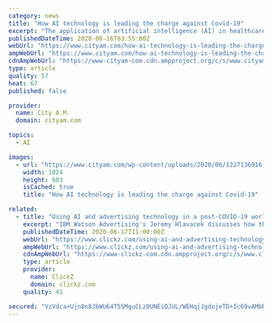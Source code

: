```yaml
---
category: news
title: "How AI technology is leading the charge against Covid-19"
excerpt: "The application of artificial intelligence (AI) in healthcare has, until now, often been limited to specialised areas such as medical"
publishedDateTime: 2020-06-16T03:55:00Z
webUrl: "https://www.cityam.com/how-ai-technology-is-leading-the-charge-against-covid-19/"
ampWebUrl: "https://www.cityam.com/how-ai-technology-is-leading-the-charge-against-covid-19/amp/"
cdnAmpWebUrl: "https://www-cityam-com.cdn.ampproject.org/c/s/www.cityam.com/how-ai-technology-is-leading-the-charge-against-covid-19/amp/"
type: article
quality: 57
heat: 67
published: false

provider:
  name: City A.M.
  domain: cityam.com

topics:
  - AI

images:
  - url: "https://www.cityam.com/wp-content/uploads/2020/06/1227136916.jpg"
    width: 1024
    height: 683
    isCached: true
    title: "How AI technology is leading the charge against Covid-19"

related:
  - title: "Using AI and advertising technology in a post-COVID-19 world"
    excerpt: "IBM Watson Advertising's Jeremy Hlavacek discusses how they leverage its emerging tech for the good of human kind and how COVID-19 has positively changed technology's perception."
    publishedDateTime: 2020-06-17T11:00:00Z
    webUrl: "https://www.clickz.com/using-ai-and-advertising-technology-in-a-post-covid-19-world/261934/"
    ampWebUrl: "https://www.clickz.com/using-ai-and-advertising-technology-in-a-post-covid-19-world/261934/amp/"
    cdnAmpWebUrl: "https://www-clickz-com.cdn.ampproject.org/c/s/www.clickz.com/using-ai-and-advertising-technology-in-a-post-covid-19-world/261934/amp/"
    type: article
    provider:
      name: ClickZ
      domain: clickz.com
    quality: 41

secured: "VzVdca+Ujn8n8JbWU64T55MguCLz0UNEiOJUL/WEHqjJgdojeTD+Ic69vAMbROw7uj+9WpA2vLaX6Cu3bw/aNcGeu5wHJxsUEn7dDRvQkdM22QBK7VA1Iveuv34BxhTomTld9a7314djPMLcCz59vOzbDH9XzPOoozyClt3n+QqAm9eZCisRLUbeohf4cdALDMa8dj4FGOA1c/yCVjwqYlIgioUlYpahn8hcoA4jOQDczfvUBZ/c2+QMgEZXV1k6QwxMQG8UfmOwabEpjOq0KYC6897kPlGQU9L0rnUQll3xLrSdxTmRv29IEVvjZz5ngl2s6PIo4KwL1mOC0eDrtA==;rkZ5606q4NZR1OGxxuk18w=="
---
```


